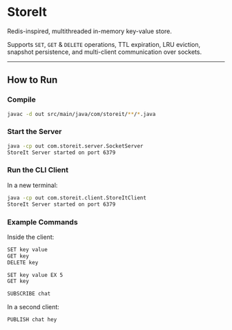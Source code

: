 # StoreIt

Redis-inspired, multithreaded in-memory key-value store.

Supports `SET`, `GET` & `DELETE` operations, TTL expiration, LRU eviction, snapshot persistence, and multi-client communication over sockets.

---

## How to Run

### Compile

```bash
javac -d out src/main/java/com/storeit/**/*.java
```

### Start the Server

```bash
java -cp out com.storeit.server.SocketServer
StoreIt Server started on port 6379
```

### Run the CLI Client

In a new terminal:

```bash
java -cp out com.storeit.client.StoreItClient
StoreIt Server started on port 6379
```

### Example Commands

Inside the client:

```bash
SET key value
GET key
DELETE key

SET key value EX 5
GET key

SUBSCRIBE chat
```

In a second client:

```bash
PUBLISH chat hey
```

